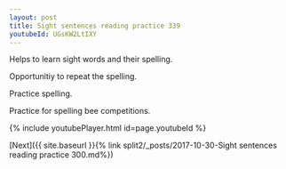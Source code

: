 ```yaml
---
layout: post
title: Sight sentences reading practice 339
youtubeId: UGsKW2LtIXY
---
```

 
 
Helps to learn sight words and their spelling.

Opportunitiy to repeat the spelling. 

Practice spelling. 
 
Practice for spelling bee competitions. 
 
{% include youtubePlayer.html id=page.youtubeId %}
 
 

[Next]({{ site.baseurl }}{% link  split2/_posts/2017-10-30-Sight sentences reading practice 300.md%})
 

